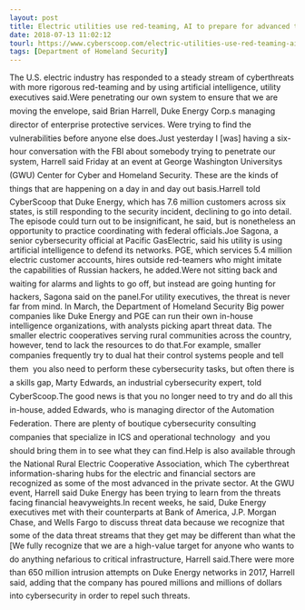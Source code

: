 ```yaml
---
layout: post
title: Electric utilities use red-teaming, AI to prepare for advanced threats
date: 2018-07-13 11:02:12
tourl: https://www.cyberscoop.com/electric-utilities-use-red-teaming-ai-to-prepare-for-advanced-threats/?category_news=technology
tags: [Department of Homeland Security]
---
```

The U.S. electric industry has responded to a steady stream of cyberthreats with more rigorous red-teaming and by using artificial intelligence, utility executives said.Were penetrating our own system to ensure that we are moving the envelope, said Brian Harrell, Duke Energy Corp.s managing director of enterprise protective services. Were trying to find the vulnerabilities before anyone else does.Just yesterday I [was] having a six-hour conversation with the FBI about somebody trying to penetrate our system, Harrell said Friday at an event at George Washington Universitys (GWU) Center for Cyber and Homeland Security. These are the kinds of things that are happening on a day in and day out basis.Harrell told CyberScoop that Duke Energy, which has 7.6 million customers across six states, is still responding to the security incident, declining to go into detail. The episode could turn out to be insignificant, he said, but is nonetheless an opportunity to practice coordinating with federal officials.Joe Sagona, a senior cybersecurity official at Pacific GasElectric, said his utility is using artificial intelligence to defend its networks. PGE, which services 5.4 million electric customer accounts, hires outside red-teamers who might imitate the capabilities of Russian hackers, he added.Were not sitting back andwaiting for alarms and lights to go off, but instead are going hunting for hackers, Sagona said on the panel.For utility executives, the threat is never far from mind. In March, the Department of Homeland Security Big power companies like Duke Energy and PGE can run their own in-house intelligence organizations, with analysts picking apart threat data. The smaller electric cooperatives serving rural communities across the country, however, tend to lack the resources to do that.For example, smaller companies frequently try to dual hat their control systems people and tell them  you also need to perform these cybersecurity tasks, but often there is a skills gap, Marty Edwards, an industrial cybersecurity expert, told CyberScoop.The good news is that you no longer need to try and do all this in-house, added Edwards, who is managing director of the Automation Federation. There are plenty of boutique cybersecurity consulting companies that specialize in ICS and operational technology  and you should bring them in to see what they can find.Help is also available through the National Rural Electric Cooperative Association, which The cyberthreat information-sharing hubs for the electric and financial sectors are recognized as some of the most advanced in the private sector. At the GWU event, Harrell said Duke Energy has been trying to learn from the threats facing financial heavyweights.In recent weeks, he said, Duke Energy executives met with their counterparts at Bank of America, J.P. Morgan Chase, and Wells Fargo to discuss threat data because we recognize that some of the data threat streams that they get may be different than what the [We fully recognize that we are a high-value target for anyone who wants to do anything nefarious to critical infrastructure, Harrell said.There were more than 650 million intrusion attempts on Duke Energy networks in 2017, Harrell said, adding that the company has poured millions and millions of dollars into cybersecurity in order to repel such threats.